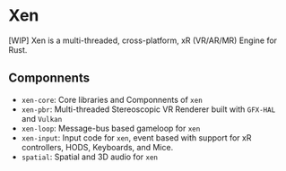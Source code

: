 # Xen

[WIP] Xen is a multi-threaded, cross-platform, xR (VR/AR/MR) Engine for Rust.

## Componnents

- `xen-core`: Core libraries and Componnents of `xen`
- `xen-pbr`: Multi-threaded Stereoscopic VR Renderer built with `GFX-HAL` and `Vulkan`
- `xen-loop`: Message-bus based gameloop for `xen`
- `xen-input`: Input code for `xen`, event based with support for xR controllers, HODS, Keyboards, and Mice.
- `spatial`: Spatial and 3D audio for `xen`
